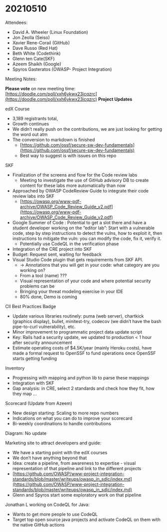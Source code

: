 # 20210510

Attendees:

* David A. Wheeler (Linux Foundation)
* Jon Zeolla (Seiso)
* Xavier Rene-Corail (GitHub)
* Dave Russo (Red Hat)
* Beth White (Codethink)
* Glenn ten Cate(SKF)
* Azeem Shaikh (Google)
* Spyros Gasteratos (OWASP- Project Integration)

Meeting Notes:

**Please vote** on new meeting time:[https://doodle.com/poll/xxh6ykwx23icqzrc](https://doodle.com/poll/xxh6ykwx23icqzrc) 
**Project Updates**

edX Course

* 3,189 registrants total,
* Growth continues
* We didn’t really push on the contributions, we are just looking for getting the word out atm
* The conversion to markdown is finished 
    * [https://github.com/ossf/secure-sw-dev-fundamentals](https://github.com/ossf/secure-sw-dev-fundamentals)
    * Best way to suggest is with issues on this repo

SKF

* Finalization of the screens and flow for the Code review labs
    * Meeting to investigate the use of GitHub advisory DB to create content for these labs more automatically than now
* Approached by OWASP CodeReview Guide to integrate their code review labs into SKF
    * [https://owasp.org/www-pdf-archive/OWASP_Code_Review_Guide_v2.pdf](https://owasp.org/www-pdf-archive/OWASP_Code_Review_Guide_v2.pdf)
* Google Summer of Code : Potential to get a slot there and have a student developer working on the “editor lab”: Start with a vulnerable code, step by step instructions to detect the vulns, how to exploit it, then instructions to mitigate the vuln: you can modify the code, fix it, verify it. 
    * Potentially use CodeQL in the verification phase
* Integration of the CRE project into SKF
* Budget: Request sent, waiting for feedback
* Visual Studio Code plugin that gets requirements from SKF API. 
    * → Annotations that you will get in your code: what category are you working on? 
    * From a tool (name) ???
    * Visual representation of your code and where potential security problems can be
    * Bringing your threat modeling exercise in your IDE
    * 80% done, Demo is coming

CII Best Practices Badge

* Update various libraries routinely: puma (web server), chartkick (graphics display), bullet, minitest-try, codecov (we didn’t have the bash pipe-to-curl vulnerability), etc.
* Minor improvement to programmatic project data update script
* Key: Rails had a security update, we updated to production &lt; 1 hour after security announcement
* Estimate operating costs of $4.5K/year (mainly Heroku costs), have made a formal request to OpenSSF to fund operations once OpenSSF starts getting funding

Inventory

* Progressing with mapping and python lib to parse these mappings
* Integration with SKF
* Gap analysis: in CRE, select 2 standards and check how they fit, how they map ...

Scorecard (Update from Azeem)

* New design starting: Scaling to more repo numbers
* Indications on what you can do to improve your scorecard 
* Bi-weekly coordinations to handle contributions

Diagram: No update

Marketing site to attract developers and guide:

* We have a starting point with the edX courses
* We don’t have anything beyond that
* Idea: create a pipeline, from awareness to expertise - visual representation of that pipeline and link to the different projects
* [https://github.com/OWASP/www-project-integration-standards/blob/master/writeups/owasp_in_sdlc/index.md](https://github.com/OWASP/www-project-integration-standards/blob/master/writeups/owasp_in_sdlc/index.md)
* Glenn and Spyros start some exploratory work on that pipeline

Jonathan L working on CodeQL for Java:

* Wants to get more people to use CodeQL 
* Target top open source java projects and activate CodeQL on them with the native GitHub actions
